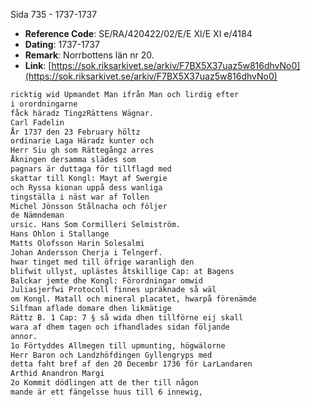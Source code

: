 Sida 735 - 1737-1737

- **Reference Code**: SE/RA/420422/02/E/E XI/E XI e/4184
- **Dating**: 1737-1737
- **Remark**: Norrbottens län nr 20.
- **Link**: [https://sok.riksarkivet.se/arkiv/F7BX5X37uaz5w816dhvNo0](https://sok.riksarkivet.se/arkiv/F7BX5X37uaz5w816dhvNo0)

```txt linenums="1"
ricktig wid Upmandet Man ifrån Man och lirdig efter
i orordningarne
fåck häradz TingzRättens Wägnar.
Carl Fadelin
År 1737 den 23 February höltz
ordinarie Laga Häradz kunter och
Herr Siu gh som Rättegångz arres
Åkningen dersamma slädes som
pagnars är duttaga för tillflagd med
skattar till Kongl: Mayt af Swergie
och Ryssa kionan uppå dess wanliga
tingställa i näst war af Tollen
Michel Jönsson Stålnacha och följer
de Nämndeman
ursic. Hans Som Cormilleri Selmiström.
Hans Ohlon i Stallange
Matts Olofsson Harin Solesalmi
Johan Andersson Cherja i Telngerf.
hwar tinget med till öfrige waranligh den
blifwit ullyst, uplästes åtskillige Cap: at Bagens
Balckar jemte dhe Kongl: Förordningar omwid
Juliasjerfwi Protocoll finnes upräknade så wäl
om Kongl. Matall och mineral placatet, hwarpå förenämde
Silfman aflade domare dhen likmätige
Rättz B. 1 Cap: 7 § så wida dhen tillförne eij skall
wara af dhem tagen och ifhandlades sidan följande
annor.
1o Förtyddes Allmegen till upmunting, högwälorne
Herr Baron och Landzhöfdingen Gyllengryps med
detta faht bref af den 20 Decembr 1736 för LarLandaren
Arthid Anandron Margi
2o Kommit dödlingen att de ther till någon
mande är ett fängelsse huus till 6 innewig,
```

